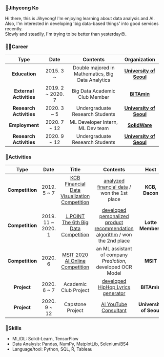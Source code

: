 ### 🤗Jihyeong Ko
Hi there, this is Jihyeong! I'm enjoying learning about data analysis and AI.  
Also, I'm interested in developing 'big data-based things' into good services recently.  
Slowly and steadily, I'm trying to be better than yesterday😉.

### 🏃‍♀️Career

| **Type** | **Date** | **Contents** | **Organization** |
|:--------:|:--------:|:--------:|:--------:|
| **Education** | 2015. 3 ~  | Double majored in Mathematics, Big Data Analytics | **[University of Seoul](http://www.uos.ac.kr/intro.htm)** |
| **External Activities** | 2019. 2 ~ 2020. 7 | Big Data Academic Club Member | **[BITAmin](https://cafe.naver.com/bitamin123)** |
| **Research Activities** | 2020. 3 ~ 5 | Undergraduate Research Students | **[University of Seoul](http://www.uos.ac.kr/intro.htm)** |
| **Employment** | 2020. 7 ~ 12 | ML Developer Intern, ML Dev team | **[SolidWare](https://davincilabs.ai/ko)** |
| **Research Activities** | 2020. 9 ~ 12 | Undergraduate Research Students | **[University of Seoul](http://www.uos.ac.kr/intro.htm)** |

### 🤡Activities
| **Type** | **Date** | **Title** |**Contents** | **Host** |
|:--------:|:--------:|:--------:|:--------:|:--------:|
| **Competition** | 2019. 5 ~ 7 | [KCB Financial Data Visualization Competition](https://dacon.io/competitions/official/82407/overview) | [analyzed financial data](https://github.com/iloveslowfood/8thKCBFinanceDataVisualization) / won the 1st place | **KCB, Dacon** |
| **Competition** | 2019. 11 ~ 2020. 1 | [L.POINT The 6th Big Data Competition](https://competition.lpoint.com/front/Guideline.tran) | [developed personalized product recommendation algorithm](https://github.com/iloveslowfood/6thLPOINTBigdataCompetition) / won the 2nd place  | **Lotte Members** |
| **Competition** | 2020. 6 | [MSIT 2020 AI Online Competition](http://aifactory.space/aichallenge/)  | an ML assistant of company *Prediction*, developed OCR Model | **MSIT** |
| **Project** | 2020. 6 ~ 7 | Academic Club Project | [developed HipHop Lyrics generator](https://github.com/iloveslowfood/Text2Hip) | **BITAmin** |
| **Project** | 2020. 9 ~ 12 | Capstone Project | [AI YouTube Consultant](https://github.com/iloveslowfood/AIYTBConsultant) | **University of Seoul** |

### 🤖Skills
* ML/DL: Scikit-Learn, TensorFlow
* Data Analysis: Pandas, NumPy, MatplotLib, Selenium/BS4
* Language/tool: Python, SQL, R, Tableau

<!--
**iloveslowfood/iloveslowfood** is a ✨ _special_ ✨ repository because its `README.md` (this file) appears on your GitHub profile.

Here are some ideas to get you started:

- 🔭 I’m currently working on ...
- 🌱 I’m currently learning ...
- 👯 I’m looking to collaborate on ...
- 🤔 I’m looking for help with ...
- 💬 Ask me about ...
- 📫 How to reach me: ...
- 😄 Pronouns: ...
- ⚡ Fun fact: ...
-->
